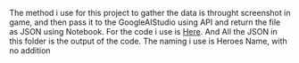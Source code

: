 The method i use for this project to gather the data is throught screenshot in game, and then pass it to the GoogleAIStudio using API and return the file as JSON using Notebook. For the code i use is [Here](CodetoExtractthepict). And All the JSON in this folder is the output of the code. The naming i use is Heroes Name, with no addition
